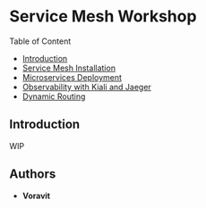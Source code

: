 # Service Mesh Workshop

Table of Content

 * [Introduction](#introduction)
 * [Service Mesh Installation](labs/00-install-service-mesh.md)
 * [Microservices Deployment](labs/01-microservice-deployment.md)
 * [Observability with Kiali and Jaeger](labs/02-observability.md)
 * [Dynamic Routing](labs/03-dynamic-routing.md)


## Introduction

WIP



## Authors

* **Voravit** 

